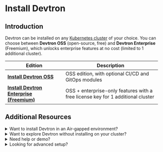 # Install Devtron

## Introduction

Devtron can be installed on any [Kubernetes cluster](../getting-started/getting-started.md#create-a-kubernetes-cluster) of your choice. You can choose between **Devtron OSS** (open-source, free) and **Devtron Enterprise** (Freemium), which unlocks enterprise features at no cost (limited to 1 additional cluster).

| Edition                                                                     | Description                                                                     |
| --------------------------------------------------------------------------- | ------------------------------------------------------------------------------- |
| [**Install Devtron OSS**](devtron-oss.md)                                   | OSS edition, with optional CI/CD and GitOps modules                             |
| [**Install Devtron Enterprise (Freemium)**](devtron-enterprise-freemium.md) | OSS + enterprise-only features with a free license key for 1 additional cluster |

## Additional Resources

<details>

<summary>Want to install Devtron in an Air-gapped environment?</summary>

See the full guide here: [Install Devtron in Air-gapped Environment](install-devtron-in-airgapped-environment.md)

</details>

<details>

<summary>Want to explore Devtron without installing on your cluster?</summary>

* Try [Devtron Sandbox](https://preview.devtron.ai)
* Try [Devtron Kubernetes Desktop Client](install-devtron-Kubernetes-client.md)

</details>

<details>

<summary>Need help or demo?</summary>

* [Discord community for support](https://discord.gg/jsRG5qx2gp)[![Join Discord](https://img.shields.io/badge/Join%20us%20on-Discord-e01563.svg)](https://discord.gg/jsRG5qx2gp).
* [Book time with our team](https://devtron.ai/demo)

</details>

<details>

<summary>Looking for advanced setup?</summary>

See [Additional Installation Resources](../../reference/) for production infra recommendations, advanced configs, blob storage, air-gapped installs, backup, and more.

</details>
